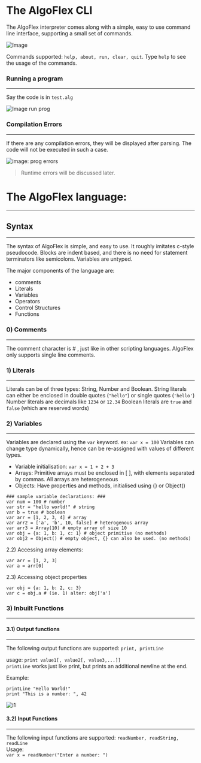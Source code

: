 The AlgoFlex CLI
===
The AlgoFlex interpreter comes along with a simple, easy to use command line interface, supporting a small set of commands.

![Image](http://i.imgur.com/fJJzj3J.png)

Commands supported: `help, about, run, clear, quit`. 
Type `help` to see the usage of the commands.
### Running a program
---
Say the code is in `test.alg`

![Image  run prog](http://i.imgur.com/bR1Die9.png)

### Compilation Errors
---
If there are any compilation errors, they will be displayed after parsing. The code will not be executed in such a case.

![image: prog errors](http://i.imgur.com/vpkfP0C.png)

> Runtime errors will be discussed later.

# The AlgoFlex language:
---
## Syntax
---
The syntax of AlgoFlex is simple, and easy to use. It roughly imitates c-style pseudocode. Blocks are indent based, and there is no need for statement terminators like semicolons. Variables are untyped.

The major components of the language are:

* comments
* Literals
* Variables
* Operators
* Control Structures
* Functions

### 0) Comments
---
The comment character is # , just like in other scripting languages.
AlgoFlex only supports single line comments.
### 1) Literals
---
Literals can be of three types: String, Number and Boolean.
String literals can either be enclosed in double quotes (`"hello"`) or single quotes (`'hello'`)<br/>
Number literals are decimals like `1234` or `12.34`
Boolean literals are `true` and `false` (which are reserved words)
### 2) Variables
---
Variables are declared using the `var` keyword.
ex: `var x = 100`
Variables can change type dynamically, hence can be re-assigned with values of different types.

- Variable initialisation: `var x = 1 + 2 + 3`
- Arrays: Primitive arrays must be enclosed in [ ], with elements separated by commas. All arrays are heterogeneous
- Objects: Have properties and methods, initialised using {} or Object()

```
### sample variable declarations: ###
var num = 100 # number
var str = "hello world!" # string
var b = true # boolean
var arr = [1, 2, 3, 4] # array
var arr2 = ['a', 'b', 10, false] # heterogenous array
var arr3 = Array(10) # empty array of size 10
var obj = {a: 1, b: 1, c: 1} # object primitive (no methods)
var obj2 = Object() # empty object, {} can also be used. (no methods)
```
2.2) Accessing array elements:
```
var arr = [1, 2, 3]
var a = arr[0]
```
2.3) Accessing object properties
```
var obj = {a: 1, b: 2, c: 3}
var c = obj.a # (ie. 1) alter: obj['a']
```
### 3) Inbuilt Functions
---
#### 3.1) Output functions
---
The following output functions are supported: `print, printLine`

usage: `print value1[, value2[, value3,...]]`  
`printLine` works just like print, but prints an additional newline at the end.

Example:
```
printLine "Hello World!"
print "This is a number: ", 42
```
![i1](http://i.imgur.com/ZvfsoV0.png)

#### 3.2) Input Functions
---
The following input functions are supported: `readNumber, readString, readLine`  
Usage:   
`var x = readNumber("Enter a number: ")` 

